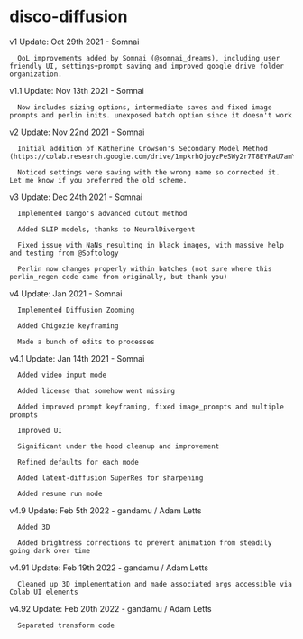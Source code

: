 # disco-diffusion

v1 Update: Oct 29th 2021 - Somnai

      QoL improvements added by Somnai (@somnai_dreams), including user friendly UI, settings+prompt saving and improved google drive folder organization.

v1.1 Update: Nov 13th 2021 - Somnai

      Now includes sizing options, intermediate saves and fixed image prompts and perlin inits. unexposed batch option since it doesn't work

v2 Update: Nov 22nd 2021 - Somnai

      Initial addition of Katherine Crowson's Secondary Model Method (https://colab.research.google.com/drive/1mpkrhOjoyzPeSWy2r7T8EYRaU7amYOOi#scrollTo=X5gODNAMEUCR)

      Noticed settings were saving with the wrong name so corrected it. Let me know if you preferred the old scheme.

v3 Update: Dec 24th 2021 - Somnai

      Implemented Dango's advanced cutout method

      Added SLIP models, thanks to NeuralDivergent

      Fixed issue with NaNs resulting in black images, with massive help and testing from @Softology

      Perlin now changes properly within batches (not sure where this perlin_regen code came from originally, but thank you)

v4 Update: Jan 2021 - Somnai

      Implemented Diffusion Zooming

      Added Chigozie keyframing

      Made a bunch of edits to processes

v4.1 Update: Jan 14th 2021 - Somnai

      Added video input mode

      Added license that somehow went missing

      Added improved prompt keyframing, fixed image_prompts and multiple prompts

      Improved UI

      Significant under the hood cleanup and improvement

      Refined defaults for each mode

      Added latent-diffusion SuperRes for sharpening

      Added resume run mode

v4.9 Update: Feb 5th 2022 - gandamu / Adam Letts

      Added 3D

      Added brightness corrections to prevent animation from steadily going dark over time

v4.91 Update: Feb 19th 2022 - gandamu / Adam Letts

      Cleaned up 3D implementation and made associated args accessible via Colab UI elements

v4.92 Update: Feb 20th 2022 - gandamu / Adam Letts

      Separated transform code
